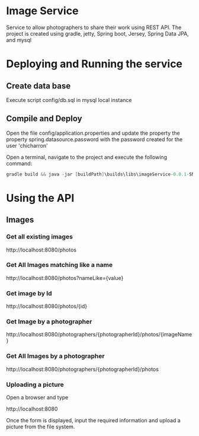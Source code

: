 # Image Service
Service to allow photographers to share their work using REST API. The project is created using gradle, jetty, Spring boot, Jersey, Spring Data JPA, and mysql

# Deploying and Running the service

## Create data base

Execute script config/db.sql in mysql local instance

## Compile and Deploy

Open the file config/application.properties and update the property the property spring.datasource.password with the password created for the user 'chicharron' 

Open a terminal, navigate to the project and execute the following command:
```java
gradle build && java -jar [buildPath]\builds\libs\imageService-0.0.1-SNAPSHOT.jar
```

# Using the API

## Images

### Get all existing images

http://localhost:8080/photos


### Get All Images matching like a name

http://localhost:8080/photos?nameLike={value}


### Get image by Id

http://localhost:8080/photos/{id}


### Get Image by a photographer

http://localhost:8080/photographers/{photographerId}/photos/{imageName}


### Get All Images by a photographer

http://localhost:8080/photographers/{photographerId}/photos


### Uploading a picture

Open a browser and type
 
http://localhost:8080

Once the form is displayed, input the required information and upload a picture from the file system.
